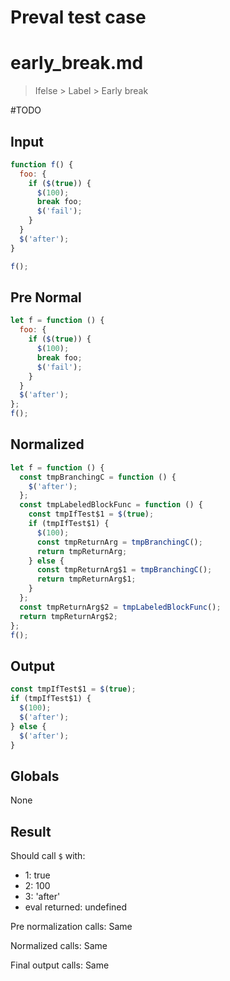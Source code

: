 # Preval test case

# early_break.md

> Ifelse > Label > Early break
>
> 

#TODO

## Input

`````js filename=intro
function f() {
  foo: {
    if ($(true)) {
      $(100);
      break foo;
      $('fail');
    }
  }
  $('after');
}

f();
`````

## Pre Normal

`````js filename=intro
let f = function () {
  foo: {
    if ($(true)) {
      $(100);
      break foo;
      $('fail');
    }
  }
  $('after');
};
f();
`````

## Normalized

`````js filename=intro
let f = function () {
  const tmpBranchingC = function () {
    $('after');
  };
  const tmpLabeledBlockFunc = function () {
    const tmpIfTest$1 = $(true);
    if (tmpIfTest$1) {
      $(100);
      const tmpReturnArg = tmpBranchingC();
      return tmpReturnArg;
    } else {
      const tmpReturnArg$1 = tmpBranchingC();
      return tmpReturnArg$1;
    }
  };
  const tmpReturnArg$2 = tmpLabeledBlockFunc();
  return tmpReturnArg$2;
};
f();
`````

## Output

`````js filename=intro
const tmpIfTest$1 = $(true);
if (tmpIfTest$1) {
  $(100);
  $('after');
} else {
  $('after');
}
`````

## Globals

None

## Result

Should call `$` with:
 - 1: true
 - 2: 100
 - 3: 'after'
 - eval returned: undefined

Pre normalization calls: Same

Normalized calls: Same

Final output calls: Same
